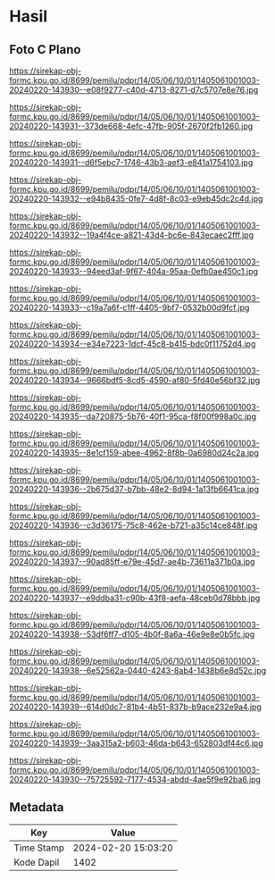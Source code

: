 # Hasil

## Foto C Plano

https://sirekap-obj-formc.kpu.go.id/8699/pemilu/pdpr/14/05/06/10/01/1405061001003-20240220-143930--e08f9277-c40d-4713-8271-d7c5707e8e76.jpg

https://sirekap-obj-formc.kpu.go.id/8699/pemilu/pdpr/14/05/06/10/01/1405061001003-20240220-143931--373de668-4efc-47fb-905f-2670f2fb1260.jpg

https://sirekap-obj-formc.kpu.go.id/8699/pemilu/pdpr/14/05/06/10/01/1405061001003-20240220-143931--d6f5ebc7-1746-43b3-aef3-e841a1754103.jpg

https://sirekap-obj-formc.kpu.go.id/8699/pemilu/pdpr/14/05/06/10/01/1405061001003-20240220-143932--e94b8435-0fe7-4d8f-8c03-e9eb45dc2c4d.jpg

https://sirekap-obj-formc.kpu.go.id/8699/pemilu/pdpr/14/05/06/10/01/1405061001003-20240220-143932--19a4f4ce-a821-43d4-bc6e-843ecaec2fff.jpg

https://sirekap-obj-formc.kpu.go.id/8699/pemilu/pdpr/14/05/06/10/01/1405061001003-20240220-143933--94eed3af-9f67-404a-95aa-0efb0ae450c1.jpg

https://sirekap-obj-formc.kpu.go.id/8699/pemilu/pdpr/14/05/06/10/01/1405061001003-20240220-143933--c19a7a6f-c1ff-4405-9bf7-0532b00d9fcf.jpg

https://sirekap-obj-formc.kpu.go.id/8699/pemilu/pdpr/14/05/06/10/01/1405061001003-20240220-143934--e34e7223-1dcf-45c8-b415-bdc0f11752d4.jpg

https://sirekap-obj-formc.kpu.go.id/8699/pemilu/pdpr/14/05/06/10/01/1405061001003-20240220-143934--9666bdf5-8cd5-4590-af80-5fd40e56bf32.jpg

https://sirekap-obj-formc.kpu.go.id/8699/pemilu/pdpr/14/05/06/10/01/1405061001003-20240220-143935--da720875-5b76-40f1-95ca-f8f00f998a0c.jpg

https://sirekap-obj-formc.kpu.go.id/8699/pemilu/pdpr/14/05/06/10/01/1405061001003-20240220-143935--8e1cf159-abee-4962-8f8b-0a6980d24c2a.jpg

https://sirekap-obj-formc.kpu.go.id/8699/pemilu/pdpr/14/05/06/10/01/1405061001003-20240220-143936--2b675d37-b7bb-48e2-8d94-1a13fb6641ca.jpg

https://sirekap-obj-formc.kpu.go.id/8699/pemilu/pdpr/14/05/06/10/01/1405061001003-20240220-143936--c3d36175-75c8-462e-b721-a35c14ce848f.jpg

https://sirekap-obj-formc.kpu.go.id/8699/pemilu/pdpr/14/05/06/10/01/1405061001003-20240220-143937--90ad85ff-e79e-45d7-ae4b-73611a371b0a.jpg

https://sirekap-obj-formc.kpu.go.id/8699/pemilu/pdpr/14/05/06/10/01/1405061001003-20240220-143937--e9ddba31-c90b-43f8-aefa-48ceb0d78bbb.jpg

https://sirekap-obj-formc.kpu.go.id/8699/pemilu/pdpr/14/05/06/10/01/1405061001003-20240220-143938--53df6ff7-d105-4b0f-8a6a-46e9e8e0b5fc.jpg

https://sirekap-obj-formc.kpu.go.id/8699/pemilu/pdpr/14/05/06/10/01/1405061001003-20240220-143938--6e52562a-0440-4243-8ab4-1438b6e8d52c.jpg

https://sirekap-obj-formc.kpu.go.id/8699/pemilu/pdpr/14/05/06/10/01/1405061001003-20240220-143939--614d0dc7-81b4-4b51-837b-b9ace232e9a4.jpg

https://sirekap-obj-formc.kpu.go.id/8699/pemilu/pdpr/14/05/06/10/01/1405061001003-20240220-143939--3aa315a2-b603-46da-b643-652803df44c6.jpg

https://sirekap-obj-formc.kpu.go.id/8699/pemilu/pdpr/14/05/06/10/01/1405061001003-20240220-143930--75725592-7177-4534-abdd-4ae5f9e92ba6.jpg


## Metadata

| Key        | Value               |
| ---------- | ------------------- |
| Time Stamp | 2024-02-20 15:03:20 |
| Kode Dapil | 1402                |



